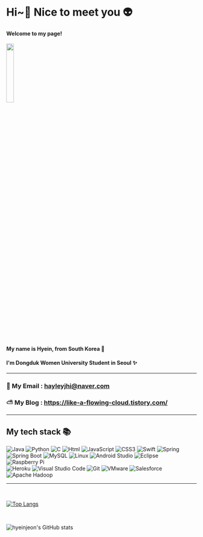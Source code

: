 <div align="left">  
  
# Hi~💚 Nice to meet you 👽
  
#### Welcome to my page!  

<img src="https://user-images.githubusercontent.com/57359259/175299314-578fae7a-e61c-40c6-b8ca-e46dab44c83b.png" width="20%" height="20%"/>
  
#### My name is Hyein, from South Korea 💚
#### I'm Dongduk Women University Student in Seoul ✨
  
<hr />
  
### 💌 My Email : hayleyjhi@naver.com
### ⛅ My Blog : https://like-a-flowing-cloud.tistory.com/
  
<hr />
</div>

<div>
<h2> My tech stack 📚 </h2>
  <img alt="Java" src="https://img.shields.io/badge/java-007396.svg?&style=for-the-badge&logo=Java&logoColor=black"/> 
  <img alt="Python" src="https://img.shields.io/badge/Python-3776AB.svg?&style=for-the-badge&logo=Python&logoColor=white"/> 
  <img alt="C" src="https://img.shields.io/badge/C-A8B9CC.svg?&style=for-the-badge&logo=C&logoColor=white"/> 
  <img alt="Html" src="https://img.shields.io/badge/HTML5-E34F26.svg?&style=for-the-badge&logo=HTML5&logoColor=white"/> 
  <img alt="JavaScript" src="https://img.shields.io/badge/JavaScriipt-F7DF1E.svg?&style=for-the-badge&logo=JavaScript&logoColor=black"/> 
  <img alt="CSS3" src="https://img.shields.io/badge/CSS3-007ACC?style=for-the-badge&logo=css3"/>  
  <img alt="Swift" src="https://img.shields.io/badge/Swift-F05138?style=for-the-badge&logo=Swift&logoColor=white"/> 
  <img alt="Spring" src="https://img.shields.io/badge/Spring-6DB33F.svg?&style=for-the-badge&logo=Spring&logoColor=white"/> 
  <br />
  <img alt="Spring Boot" src="https://img.shields.io/badge/Spring Boot-6DB33F.svg?&style=for-the-badge&logo=SpringBoot&logoColor=white"/> 
  <img alt="MySQL" src="https://img.shields.io/badge/MySQL-4479A1.svg?&style=for-the-badge&logo=MySQL&logoColor=black"/> 
  <img alt="Linux" src="https://img.shields.io/badge/Linux-FCC624.svg?&style=for-the-badge&logo=Linux&logoColor=black"/>
  <img alt="Android Studio" src="https://img.shields.io/badge/Android Studio-3DDC84.svg?&style=for-the-badge&logo=Android Studio&logoColor=white"/>
  <img alt="Eclipse" src="https://img.shields.io/badge/EclipseIDE-2C2255.svg?&style=for-the-badge&logo=EclipseIDE&logoColor=white"/> 
  <img alt="Raspberry Pi" src="https://img.shields.io/badge/RaspberryPi-A22846.svg?&style=for-the-badge&logo=RaspberryPi&logoColor=white"/>
  <br />
  <img alt="Heroku" src="https://img.shields.io/badge/Heroku-430098?&style=for-the-badge&logo=Heroku&logoColor=white"/> 
  <img alt="Visual Studio Code" src="https://img.shields.io/badge/VisualStudioCode-007ACC.svg?&style=for-the-badge&logo=VisualStudioCode&logoColor=white"/>
  <img alt="Git" src="https://img.shields.io/badge/-Git-F05032?style=for-the-badge&logo=git&logoColor=ffffff"/>
  <img alt="VMware" src="https://img.shields.io/badge/VMware-607078.svg?&style=for-the-badge&logo=VMware&logoColor=white"/>
  <img alt="Salesforce" src="https://img.shields.io/badge/Salesforce-00A1E0.svg?&style=for-the-badge&logo=Salesforce&logoColor=white"/>
  <img alt="Apache Hadoop" src="https://img.shields.io/badge/ApacheHadoop-66CCFF.svg?&style=for-the-badge&logo=ApacheHadoop&logoColor=black"/> 
  <hr />
  <br />
</div>

[![Top Langs](https://github-readme-stats.vercel.app/api/top-langs/?username=hyeinjeon&layout=compact&theme=tokyonight&langs_count=5)](https://github.com/anuraghazra/github-readme-stats) 

<br />

![hyeinjeon's GitHub stats](https://github-readme-stats.vercel.app/api?username=hyeinjeon&show_icons=true&theme=tokyonight)


  

